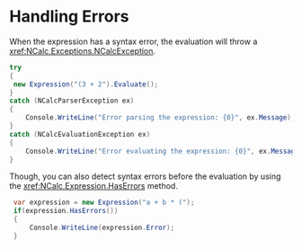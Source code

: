﻿# Handling Errors

When the expression has a syntax error, the evaluation will throw a <xref:NCalc.Exceptions.NCalcException>.

```c#
try
{
 new Expression("(3 + 2").Evaluate();
}
catch (NCalcParserException ex)
{
    Console.WriteLine("Error parsing the expression: {0}", ex.Message);
}
catch (NCalcEvaluationException ex)
{
    Console.WriteLine("Error evaluating the expression: {0}", ex.Message);
}
```

Though, you can also detect syntax errors before the evaluation by using the <xref:NCalc.Expression.HasErrors> method.

```c#
 var expression = new Expression("a + b * (");
 if(expression.HasErrors())
 {
     Console.WriteLine(expression.Error);
 }
```